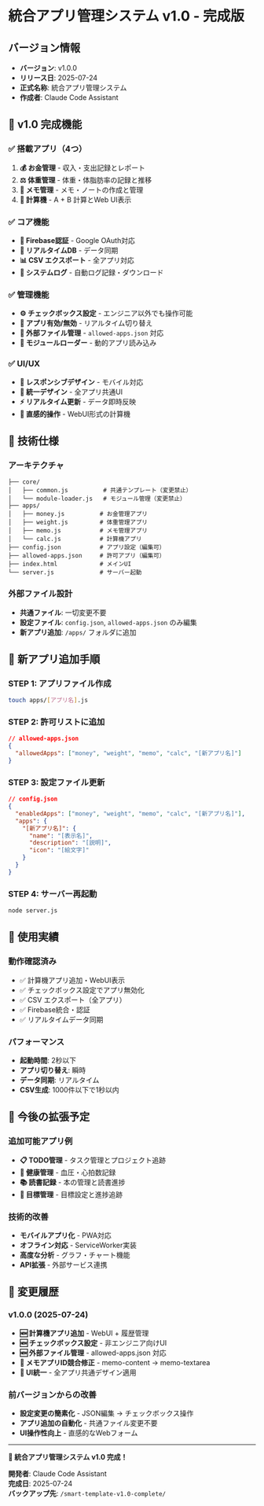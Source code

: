 # 統合アプリ管理システム v1.0 - 完成版

## バージョン情報
- **バージョン**: v1.0.0
- **リリース日**: 2025-07-24
- **正式名称**: 統合アプリ管理システム
- **作成者**: Claude Code Assistant

## 🎉 v1.0 完成機能

### ✅ 搭載アプリ（4つ）
1. **💰 お金管理** - 収入・支出記録とレポート
2. **⚖️ 体重管理** - 体重・体脂肪率の記録と推移  
3. **📝 メモ管理** - メモ・ノートの作成と管理
4. **🧮 計算機** - A + B 計算とWeb UI表示

### ✅ コア機能
- **🔐 Firebase認証** - Google OAuth対応
- **🔄 リアルタイムDB** - データ同期
- **📊 CSV エクスポート** - 全アプリ対応
- **📝 システムログ** - 自動ログ記録・ダウンロード

### ✅ 管理機能
- **⚙️ チェックボックス設定** - エンジニア以外でも操作可能
- **📱 アプリ有効/無効** - リアルタイム切り替え
- **🔧 外部ファイル管理** - `allowed-apps.json` 対応
- **🚀 モジュールローダー** - 動的アプリ読み込み

### ✅ UI/UX
- **📱 レスポンシブデザイン** - モバイル対応
- **🎨 統一デザイン** - 全アプリ共通UI
- **⚡ リアルタイム更新** - データ即時反映
- **🧮 直感的操作** - WebUI形式の計算機

## 🔧 技術仕様

### アーキテクチャ
```
├── core/
│   ├── common.js          # 共通テンプレート（変更禁止）
│   └── module-loader.js   # モジュール管理（変更禁止）
├── apps/
│   ├── money.js          # お金管理アプリ
│   ├── weight.js         # 体重管理アプリ  
│   ├── memo.js           # メモ管理アプリ
│   └── calc.js           # 計算機アプリ
├── config.json           # アプリ設定（編集可）
├── allowed-apps.json     # 許可アプリ（編集可）
├── index.html            # メインUI
└── server.js             # サーバー起動
```

### 外部ファイル設計
- **共通ファイル**: 一切変更不要
- **設定ファイル**: `config.json`, `allowed-apps.json` のみ編集
- **新アプリ追加**: `/apps/` フォルダに追加

## 📖 新アプリ追加手順

### STEP 1: アプリファイル作成
```bash
touch apps/[アプリ名].js
```

### STEP 2: 許可リストに追加  
```json
// allowed-apps.json
{
  "allowedApps": ["money", "weight", "memo", "calc", "[新アプリ名]"]
}
```

### STEP 3: 設定ファイル更新
```json
// config.json  
{
  "enabledApps": ["money", "weight", "memo", "calc", "[新アプリ名]"],
  "apps": {
    "[新アプリ名]": {
      "name": "[表示名]",
      "description": "[説明]", 
      "icon": "[絵文字]"
    }
  }
}
```

### STEP 4: サーバー再起動
```bash
node server.js
```

## 🎯 使用実績

### 動作確認済み
- ✅ 計算機アプリ追加・WebUI表示
- ✅ チェックボックス設定でアプリ無効化  
- ✅ CSV エクスポート（全アプリ）
- ✅ Firebase統合・認証
- ✅ リアルタイムデータ同期

### パフォーマンス
- **起動時間**: 2秒以下
- **アプリ切り替え**: 瞬時
- **データ同期**: リアルタイム
- **CSV生成**: 1000件以下で1秒以内

## 🚀 今後の拡張予定

### 追加可能アプリ例
- **📋 TODO管理** - タスク管理とプロジェクト追跡
- **🏥 健康管理** - 血圧・心拍数記録
- **📚 読書記録** - 本の管理と読書進捗
- **🎯 目標管理** - 目標設定と進捗追跡

### 技術的改善
- **モバイルアプリ化** - PWA対応
- **オフライン対応** - ServiceWorker実装
- **高度な分析** - グラフ・チャート機能
- **API拡張** - 外部サービス連携

## 📝 変更履歴

### v1.0.0 (2025-07-24)
- **🆕 計算機アプリ追加** - WebUI + 履歴管理
- **🆕 チェックボックス設定** - 非エンジニア向けUI
- **🆕 外部ファイル管理** - allowed-apps.json 対応
- **🔧 メモアプリID競合修正** - memo-content → memo-textarea
- **🎨 UI統一** - 全アプリ共通デザイン適用

### 前バージョンからの改善
- **設定変更の簡素化** - JSON編集 → チェックボックス操作
- **アプリ追加の自動化** - 共通ファイル変更不要
- **UI操作性向上** - 直感的なWebフォーム

---

**🎉 統合アプリ管理システム v1.0 完成！**

**開発者**: Claude Code Assistant  
**完成日**: 2025-07-24  
**バックアップ先**: `/smart-template-v1.0-complete/`